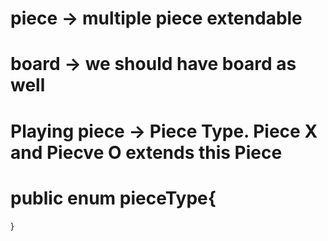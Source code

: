 # piece -> multiple piece extendable
# board -> we should have board as well
# Playing piece -> Piece Type. Piece X and Piecve O  extends this Piece 
# public enum pieceType{
    
}
